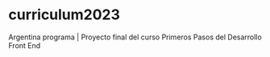 # curriculum2023
 Argentina programa | Proyecto final del curso Primeros Pasos del Desarrollo Front End
